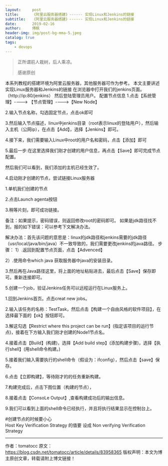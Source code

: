 ```yaml
---
layout:     post
title:      《阿里云服务器搭建》------ 实现Linux和Jenkins的链接
subtitle:   《阿里云服务器搭建》------ 实现Linux和Jenkins的链接
date:       2019-02-16
author:     傅枫
header-img: img/post-bg-mma-5.jpeg
catalog: true
tags:
    - devops
---
```


> 正所谓前人栽树，后人乘凉。
> 
> 感谢原创

本系列教程的搭建环境为阿里云服务器，其他服务器可作为参考。
本文主要讲述实现Linux服务器和Jenkins的链接
在浏览器中打开我们的jenkins页面。（http://ip:80/jenkins）
然后登陆管理员用户。
配置节点信息
1.点击【系统管理】----> 【节点管理】---->【New Node】

2.输入节点名称，勾选固定节点，点击ok即可

3.然后输入节点描述，linux中jenkins目录（root表示linux的登陆用户），然后输入主机（公网ip），在点击【Add】，选择【Jenkins】即可。

4.接下来，我们需要输入Linux中root的用户名和密码，点击【添加】即可

5.最后一步:在这里选择我们刚才创建的用户信息，再点击【Save】即可完成节点配置。

然后我们可以看到，我们添加的主机已经生效了。


4.启动刚才创建的节点，尝试链接Linux服务器

1.单机我们创建的节点

2.点击Launch agenta按钮

3.稍等片刻，即可成功链接。


备注：如果提示，密码错误，则返回修改root的密码即可。 如果是jdk路径找不到，报的如下错误：可以参考下文解决办法。

解决办法：首先该问题的意思是：linux的jdk路径和jenkins需要的jdk路径（usr/local/java/bin/java）不一致导致的，我们需要更改jenkins的java路径。
步骤：
1）.返回到配置节点页面，点击【Advenced】	

2）.使用命令which java 获取服务器中java的安装目录。

3.然后再在Java路径这里，将上面的地址粘贴进去，最后点击【Save】保存即可。重新连接即可。


5.创建一个job，验证Jenkins任务可以远程运行在Linux服务上。

1.回到Jenkins首页。点击creat new jobs。

2.输入该任务的名称：TestTask，然后点击【构建一个自由风格的软件项目】，在选择最下面的【ok】按钮即可。

3.解这勾选【Restrict where this project can be run】(指定该项目的运行节点)，接着在下方输入我们刚才创建的Node1节点名。

4.接着点击【Build】(构建)，选择【Add build step】(添加构建步骤)，选择【执行shell】(用shell命令构建。)

5.接着我们输入需要执行的shell命令（假设为：ifconfig），然后点击【save】保存。

6.点击【立即构建】，等待刚才的的任务重新构建。

7.构建完成后，点击下图位置（构建的节点），

8.接着点击【ConsoLe Output】,查看构建成功后的输出信息。

9.我们可以看到上面的shell命令已经执行，并且将执行结果显示在控制台上。


#创建节点的时候要小心 	
 	Host Key Verification Strategy 的值要 设成 Non verifying Verification Strategy

--------------------- 
作者：tomatocc 
原文：https://blog.csdn.net/tomatocc/article/details/83958365 
版权声明：本文为博主原创文章，转载请附上博文链接！
